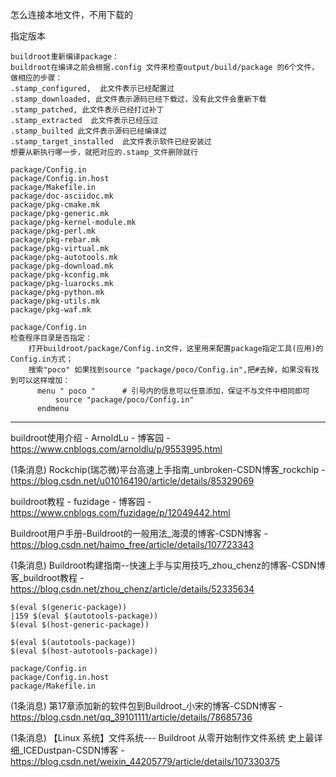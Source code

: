 

怎么连接本地文件，不用下载的

指定版本

```
buildroot重新编译package：
buildroot在编译之前会根据.config 文件来检查output/build/package 的6个文件，做相应的步骤：
.stamp_configured,  此文件表示已经配置过
.stamp_downloaded, 此文件表示源码已经下载过，没有此文件会重新下载
.stamp_patched, 此文件表示已经打过补丁
.stamp_extracted  此文件表示已经压过
.stamp_builted 此文件表示源码已经编译过   
.stamp_target_installed  此文件表示软件已经安装过
想要从新执行哪一步，就把对应的.stamp_文件删除就行
```



```
package/Config.in
package/Config.in.host
package/Makefile.in
package/doc-asciidoc.mk
package/pkg-cmake.mk 
package/pkg-generic.mk
package/pkg-kernel-module.mk
package/pkg-perl.mk
package/pkg-rebar.mk
package/pkg-virtual.mk
package/pkg-autotools.mk
package/pkg-download.mk
package/pkg-kconfig.mk 
package/pkg-luarocks.mk
package/pkg-python.mk
package/pkg-utils.mk
package/pkg-waf.mk

```



```
package/Config.in
检查程序目录是否指定：
    打开buildroot/package/Config.in文件，这里用来配置package指定工具(应用)的Config.in方式；
    搜索"poco" 如果找到source "package/poco/Config.in",把#去掉，如果没有找到可以这样增加：
      menu " poco "      # 引号内的信息可以任意添加，保证不与文件中相同即可
          source "package/poco/Config.in"
      endmenu

```



---

buildroot使用介绍 - ArnoldLu - 博客园 - https://www.cnblogs.com/arnoldlu/p/9553995.html

(1条消息) Rockchip(瑞芯微)平台高速上手指南_unbroken-CSDN博客_rockchip - https://blog.csdn.net/u010164190/article/details/85329069

buildroot教程 - fuzidage - 博客园 - https://www.cnblogs.com/fuzidage/p/12049442.html

Buildroot用户手册-Buildroot的一般用法_海漠的博客-CSDN博客 - https://blog.csdn.net/haimo_free/article/details/107723343

(1条消息) Buildroot构建指南--快速上手与实用技巧_zhou_chenz的博客-CSDN博客_buildroot教程 - https://blog.csdn.net/zhou_chenz/article/details/52335634

```
$(eval $(generic-package))                                                                        |159 $(eval $(autotools-package))
$(eval $(host-generic-package))

$(eval $(autotools-package))
$(eval $(host-autotools-package))

package/Config.in
package/Config.in.host
package/Makefile.in
```

(1条消息) 第17章添加新的软件包到Buildroot_小宋的博客-CSDN博客 - https://blog.csdn.net/qq_39101111/article/details/78685736

(1条消息) 【Linux 系统】文件系统--- Buildroot 从零开始制作文件系统 史上最详细_ICEDustpan-CSDN博客 - https://blog.csdn.net/weixin_44205779/article/details/107330375